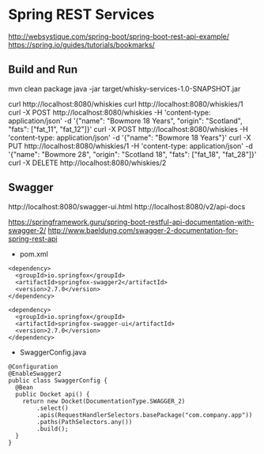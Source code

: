 # Spring REST Services

http://websystique.com/spring-boot/spring-boot-rest-api-example/
https://spring.io/guides/tutorials/bookmarks/

## Build and Run

mvn clean package
java -jar target/whisky-services-1.0-SNAPSHOT.jar

curl http://localhost:8080/whiskies
curl http://localhost:8080/whiskies/1
curl -X POST http://localhost:8080/whiskies -H 'content-type: application/json' -d '{"name": "Bowmore 18 Years", "origin": "Scotland", "fats": ["fat_11", "fat_12"]}'
curl -X POST http://localhost:8080/whiskies -H 'content-type: application/json' -d '{"name": "Bowmore 18 Years"}'
curl -X PUT http://localhost:8080/whiskies/1 -H 'content-type: application/json' -d '{"name": "Bowmore 28", "origin": "Scotland 18", "fats": ["fat_18", "fat_28"]}'
curl -X DELETE http://localhost:8080/whiskies/2

## Swagger

http://localhost:8080/swagger-ui.html
http://localhost:8080/v2/api-docs

https://springframework.guru/spring-boot-restful-api-documentation-with-swagger-2/
http://www.baeldung.com/swagger-2-documentation-for-spring-rest-api

- pom.xml

```
<dependency>
  <groupId>io.springfox</groupId>
  <artifactId>springfox-swagger2</artifactId>
  <version>2.7.0</version>
</dependency>

<dependency>
  <groupId>io.springfox</groupId>
  <artifactId>springfox-swagger-ui</artifactId>
  <version>2.7.0</version>
</dependency>
```

- SwaggerConfig.java

```
@Configuration
@EnableSwagger2
public class SwaggerConfig {
  @Bean
  public Docket api() {
    return new Docket(DocumentationType.SWAGGER_2)
        .select()
        .apis(RequestHandlerSelectors.basePackage("com.company.app"))
        .paths(PathSelectors.any())
        .build();
  }
}
```
